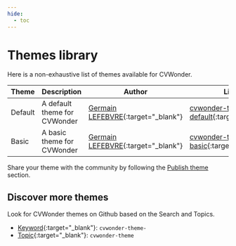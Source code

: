 ```yaml
---
hide:
  - toc
---
```

# Themes library

Here is a non-exhaustive list of themes available for CVWonder.

| Theme | Description | Author | Link |
|-------|-------------|--------|------|
| Default | A default theme for CVWonder | [Germain LEFEBVRE](https://github.com/germainlefebvre4){:target="_blank"} | [cvwonder-theme-default](https://github.com/germainlefebvre4/cvwonder-theme-default){:target="_blank"} |
| Basic | A basic theme for CVWonder | [Germain LEFEBVRE](https://github.com/germainlefebvre4){:target="_blank"} | [cvwonder-theme-basic](https://github.com/germainlefebvre4/cvwonder-theme-basic){:target="_blank"} |

Share your theme with the community by following the [Publish theme](publish-theme.md) section.

## Discover more themes

Look for CVWonder themes on Github based on the Search and Topics.

* [Keyword](https://github.com/search?q=cvwonder-theme-&type=repositories){:target="_blank"}: `cvwonder-theme-`
* [Topic](https://github.com/topics/cvwonder-theme){:target="_blank"}: `cvwonder-theme`
